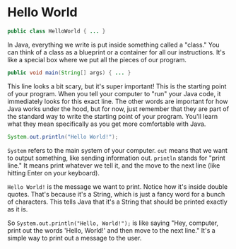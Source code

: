 # Hello World

```java
public class HelloWorld { ... }
```

In Java, everything we write is put inside something called a "class." You can think of a class as a blueprint or a container for all our instructions. It's like a special box where we put all the pieces of our program.

```java
public void main(String[] args) { ... }
```

This line looks a bit scary, but it's super important! This is the starting point of your program. When you tell your computer to "run" your Java code, it immediately looks for this exact line.  The other words are important for how Java works under the hood, but for now, just remember that they are part of the standard way to write the starting point of your program. You'll learn what they mean specifically as you get more comfortable with Java.

```java
System.out.println("Hello World!");
```

`System` refers to the main system of your computer. `out` means that we want to output something, like sending information out. `println` stands for "print line." It means print whatever we tell it, and the move to the next line (like hitting Enter on your keyboard).

`Hello World!` is the message we want to print. Notice how it's inside double quotes. That's because it's a String, which is just a fancy word for a bunch of characters. This tells Java that it's a String that should be printed exactly as it is.

So `System.out.println("Hello, World!");` is like saying "Hey, computer, print out the words 'Hello, World!' and then move to the next line." It's a simple way to print out a message to the user.
